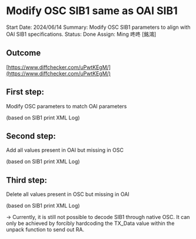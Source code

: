 # Modify OSC SIB1 same as OAI SIB1

Start Date: 2024/06/14
Summary: Modify OSC SIB1 parameters to align with OAI SIB1 specifications.
Status: Done
Assign: Ming 咚咚 [銘鴻]

## Outcome

[https://www.diffchecker.com/uPwtKEgM/](https://www.diffchecker.com/uPwtKEgM/)

## First step:

Modify OSC parameters to match OAI parameters

(based on SIB1 print XML Log)

## Second step:

Add all values present in OAI but missing in OSC

(based on SIB1 print XML Log)

## Third step:

Delete all values present in OSC but missing in OAI

(based on SIB1 print XML Log)

→ Currently, it is still not possible to decode SIB1 through native OSC. It can only be achieved by forcibly hardcoding the TX_Data value within the unpack function to send out RA.